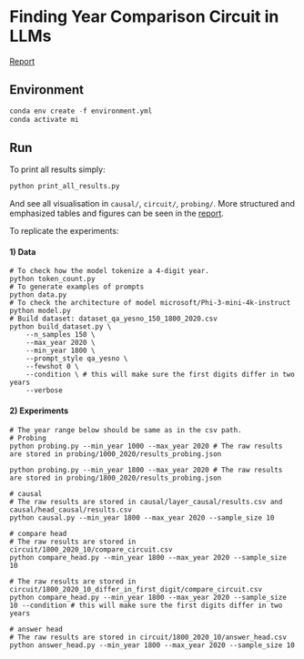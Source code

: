 # Finding Year Comparison Circuit in LLMs

[Report](https://github.com/WitchPuff/MI-YearCircuit/blob/main/report.md)

## Environment

```python
conda env create -f environment.yml
conda activate mi
```

## Run

To print all results simply:

```python
python print_all_results.py
```

And see all visualisation in `causal/`, `circuit/`, `probing/`. More structured and emphasized tables and figures can be seen in the [report](https://github.com/WitchPuff/MI-YearCircuit/blob/main/report.pdf). 

To replicate the experiments:

#### 1) Data

```shell
# To check how the model tokenize a 4-digit year.
python token_count.py 
# To generate examples of prompts
python data.py
# To check the architecture of model microsoft/Phi-3-mini-4k-instruct
python model.py
# Build dataset: dataset_qa_yesno_150_1800_2020.csv
python build_dataset.py \
    --n_samples 150 \
    --max_year 2020 \
    --min_year 1800 \
    --prompt_style qa_yesno \
    --fewshot 0 \
    --condition \ # this will make sure the first digits differ in two years
    --verbose

```

#### 2) Experiments

```shell
# The year range below should be same as in the csv path.
# Probing
python probing.py --min_year 1000 --max_year 2020 # The raw results are stored in probing/1000_2020/results_probing.json

python probing.py --min_year 1800 --max_year 2020 # The raw results are stored in probing/1800_2020/results_probing.json

# causal
# The raw results are stored in causal/layer_causal/results.csv and causal/head_causal/results.csv
python causal.py --min_year 1800 --max_year 2020 --sample_size 10

# compare head
# The raw results are stored in circuit/1800_2020_10/compare_circuit.csv
python compare_head.py --min_year 1800 --max_year 2020 --sample_size 10 

# The raw results are stored in circuit/1800_2020_10_differ_in_first_digit/compare_circuit.csv
python compare_head.py --min_year 1800 --max_year 2020 --sample_size 10 --condition # this will make sure the first digits differ in two years

# answer head
# The raw results are stored in circuit/1800_2020_10/answer_head.csv
python answer_head.py --min_year 1800 --max_year 2020 --sample_size 10
```

 